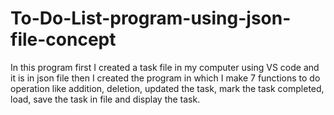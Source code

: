 # To-Do-List-program-using-json-file-concept
In this program first I created a task file in my computer using VS code and it is in json file then I created the program in which I make 7 functions to do operation like addition, deletion, updated the task, mark the task completed, load, save the task in file and display the task.  
